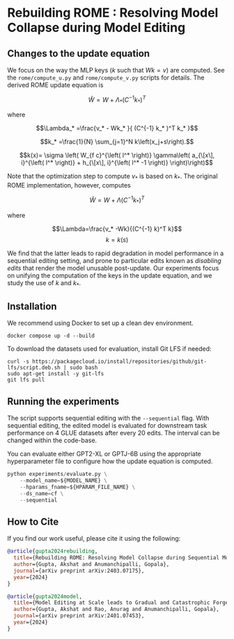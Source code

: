 # Rebuilding ROME : Resolving Model Collapse during Model Editing

## Changes to the update equation

We focus on the way the MLP keys ($`k`$ such that $`Wk=v`$) are computed. See the `rome/compute_u.py` and `rome/compute_v.py` scripts for details.
The derived ROME update equation is

$$\hat{W}=W+\Lambda_* \left(C^{-1} k_*\right)^T$$

where

$$\Lambda_* =\frac{v_* - Wk_* }{ (C^{-1} k_* )^T k_* }$$

$$k_* =\frac{1}{N} \sum_{j=1}^N k\left(x_j+s\right).$$

$$k(x)= \sigma \left( W_{f c}^{\left( l^* \right)} \gamma\left( a_{\[x\], i}^{\left( l^* \right)} + h_{\[x\], i}^{\left( l^* -1 \right)} \right)\right)$$

Note that the optimization step to compute $`v_*`$ is based on $`k_*`$. The original ROME implementation, however, computes

$$\hat{W}=W+\Lambda\left(C^{-1} k_*\right)^T$$

where

$$\Lambda=\frac{v_* -Wk}{(C^{-1} k)^T k}$$
$$k = k(s)$$

We find that the latter leads to rapid degradation in model performance in a sequential editing setting, and prone to particular edits known as *disabling edits* that render the model unusable post-update. Our experiments focus on unifying the computation of the keys in the update equation, and we study the use of $`k`$ and $`k_*`$.

## Installation

We recommend using Docker to set up a clean dev environment.

`docker compose up -d --build`

To download the datasets used for evaluation, install Git LFS if needed:

```shell
curl -s https://packagecloud.io/install/repositories/github/git-lfs/script.deb.sh | sudo bash
sudo apt-get install -y git-lfs
git lfs pull
```

## Running the experiments

The script supports sequential editing with the `--sequential` flag. With sequential editing, the edited model is evaluated for downstream task performance on 4 GLUE datasets after every 20 edits. The interval can be changed within the code-base.

You can evaluate either GPT2-XL or GPTJ-6B using the appropriate hyperparameter file to configure how the update equation is computed.

```python
python experiments/evaluate.py \
    --model_name=${MODEL_NAME} \
    --hparams_fname=${HPARAM_FILE_NAME} \
    --ds_name=cf \
    --sequential
```


## How to Cite
If you find our work useful, please cite it using the following:

```bibtex
@article{gupta2024rebuilding,
  title={Rebuilding ROME: Resolving Model Collapse during Sequential Model Editing},
  author={Gupta, Akshat and Anumanchipalli, Gopala},
  journal={arXiv preprint arXiv:2403.07175},
  year={2024}
}
```

```bibtex
@article{gupta2024model,
  title={Model Editing at Scale leads to Gradual and Catastrophic Forgetting},
  author={Gupta, Akshat and Rao, Anurag and Anumanchipalli, Gopala},
  journal={arXiv preprint arXiv:2401.07453},
  year={2024}
}
```

